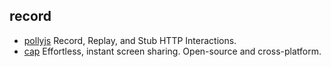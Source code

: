 ## record

- [pollyjs](https://github.com/Netflix/pollyjs) Record, Replay, and Stub HTTP Interactions.
- [cap](https://github.com/CapSoftware/Cap) Effortless, instant screen sharing. Open-source and cross-platform.